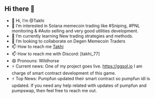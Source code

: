 ## Hi there 👋

- 👋 Hi, I’m @Takhi
- 👀 I’m interested in Solana memecoin trading like #Sniping, #PNL monitoring & #Auto selling and very good utilities development.
- 🌱 I’m currently learning New trading strategies and methods.
- 💞️ I’m looking to collaborate on Degen Memecoin Traders
- 📫 How to reach me [Takhi](https://t.me/@takhi_77)
- 📫 How to reach me with Discord: [takhi_77]
- 😄 Pronouns: Wildhorse
- ⚡ Current news: One of my project goes live. https://ggsol.io I am charge of smart contract development of this game.
- ⚡ Top News: Pumpfun updated their smart contract so pumpfun idl is updated. If you need any help related with updates of pumpfun and pumpswap, then feel free to reach me out.

<!---
degen-meme77/degen-meme77 is a ✨ special ✨ repository because its `README.md` (this file) appears on your GitHub profile.
You can click the Preview link to take a look at your changes.
--->
